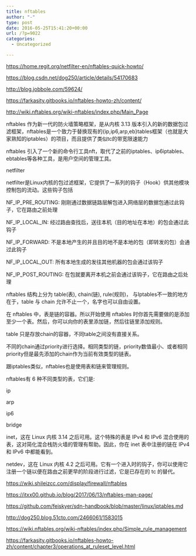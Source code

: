 ```yaml
---
title: nftables
author: "-"
type: post
date: 2016-05-25T15:41:20+00:00
url: /?p=9022
categories:
  - Uncategorized

---
```

<https://home.regit.org/netfilter-en/nftables-quick-howto/>
  
<https://blog.csdn.net/dog250/article/details/54170683>
  
<http://blog.jobbole.com/59624/>
  
<https://farkasity.gitbooks.io/nftables-howto-zh/content/>
  
<http://wiki.nftables.org/wiki-nftables/index.php/Main_Page>

nftables 作为新一代的防火墙策略框架，是从内核 3.13 版本引入的新的数据包过滤框架，nftables是一个致力于替换现有的{ip,ip6,arp,eb}tables框架（也就是大家熟知的iptables）的项目，而且提供了类似tc的带宽限速能力
  
nftables 引入了一个新的命令行工具nft，取代了之前的iptables、ip6iptables、ebtables等各种工具，是用户空间的管理工具。

netfilter
  
netfilter是Linux内核的包过滤框架，它提供了一系列的钩子（Hook）供其他模块控制包的流动。这些钩子包括
  
NF_IP_PRE_ROUTING: 刚刚通过数据链路层解包进入网络层的数据包通过此钩子，它在路由之前处理
  
NF_IP_LOCAL_IN: 经过路由查找后，送往本机（目的地址在本地）的包会通过此钩子
  
NF_IP_FORWARD: 不是本地产生的并且目的地不是本地的包（即转发的包）会通过此钩子
  
NF_IP_LOCAL_OUT: 所有本地生成的发往其他机器的包会通过该钩子
  
NF_IP_POST_ROUTING: 在包就要离开本机之前会通过该钩子，它在路由之后处理

nftables 结构上分为 table(表), chain(链), rule(规则)， 与Iptables不一致的地方在于，table 与 chain 允许不止一个，名字也可以自由设置。
  
在 nftables 中，表是链的容器。所以开始使用 nftables 时你首先需要做的是添加至少一个表。然后，你可以向你的表里添加链，然后往链里添加规则。

table 只是存放chain的容器，不同table之间没有直接关系。
  
不同的chain通过priority进行选择。相同类型的链，priority数值最小、或者相同priority但是最先添加的chain作为当前有效类型的链表。
  
跟iptables类似，nftables也是使用表和链来管理规则。
  
nftables有 6 种不同类型的表，它们是: 
  
ip
  
arp
  
ip6
  
bridge
  
inet，这在 Linux 内核 3.14 之后可用。这个特殊的表是 IPv4 和 IPv6 混合使用的表，这对简化混合栈防火墙的管理有帮助。因此，你在 inet 表中注册的链在 IPv4 和 IPv6 中都能看到。
  
netdev，这在 Linux 内核 4.2 之后可用。它有一个进入时的钩子，你可以使用它注册一个链以便在路由之前更早的阶段进行过滤，它是已存在的 tc 的替代。

https://wiki.shileizcc.com/display/firewall/nftables
  
https://itxx00.github.io/blog/2017/06/13/nftables-man-page/
  
https://github.com/feiskyer/sdn-handbook/blob/master/linux/iptables.md
  
http://dog250.blog.51cto.com/2466061/1583015

https://wiki.nftables.org/wiki-nftables/index.php/Simple_rule_management

https://farkasity.gitbooks.io/nftables-howto-zh/content/chapter3/operations_at_ruleset_level.html